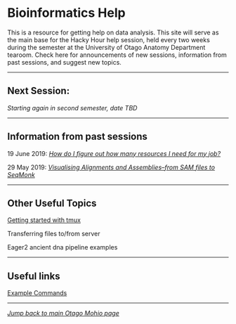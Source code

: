 
# Bioinformatics Help

This is a resource for getting help on data analysis. This site will serve as the main base for the Hacky Hour help session, held every two weeks during the semester at the University of Otago Anatomy Department tearoom. Check here for announcements of new sessions, information from past sessions, and suggest new topics. 

***
## Next Session:
*Starting again in second semester, date TBD*

***
## Information from past sessions
19 June 2019: [*How do I figure out how many resources I need for my job?*](https://github.com/otagomohio/hackyhour/blob/master/sessions/presentations/profiling.pdf)  

29 May 2019: [*Visualising Alignments and Assemblies–from SAM files to SeqMonk*](sessions/2019_05_29.md)

***
## Other Useful Topics

[Getting started with tmux](topics/tmux_basics.md)

Transferring files to/from server

Eager2 ancient dna pipeline examples

***
## Useful links

[Example Commands](examples/index.md)

***
  
  
[*Jump back to main Otago Mohio page*](https://otagomohio.github.io/)
